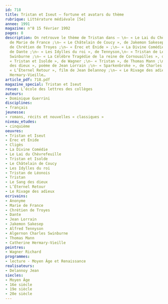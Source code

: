 ```yaml
---
id: 718
title: Tristan et Iseut – fortune et avatars du thème
rubrique: Littérature médiévale [5e] 
annee: 1991
magazine: n°8 15 février 1992
pages: 8
description: On retrouve le thème de Tristan dans – \n– « Le Lai du Chèvrefeuille »,
  de Marie de France ;\n– « Le Châtelain de Coucy », de Jakemon Sakesep ; \n– « Cligès »,
  de Chrétien de Troyes ;\n– « Érec et Énide » ;\n– « La Divine Comédie » (l’Enfer),
  de Dante ;\n– « Les Idylles du roi », de Tennyson,\n– « Tristan de Léonois », de
  Swinburne ;\n– « La Célèbre Tragédie de la reine de Cornouailles », de Thomas Hardy ;\n–
  « Tristan et Isolde », de Wagner ;\n– « Tristan », de Thomas Mann ;\n– « Le Sang
  des dieux », poème de Jean Lorrain ;\n– « Sparkenbroke », de Charles Morgan ;\n–
  « L’Éternel Retour », film de Jean Delannoy ;\n– « Le Rivage des adieux », de Catherine
  Hermary-Vieille…
article_pdf: 718.pdf
magazine_special: Tristan et Iseut
revue: L’école des lettres des collèges
auteurs:
- Dominique Guerrini
disciplines:
- français
jeunesse:
- romans, récits et nouvelles « classiques »
niveau_etudes:
- cinquième
oeuvres:
- Tristan et Iseut
- Érec et Énide
- Cligès
- La Divine Comédie
- Le Lai du Chèvrefeuille
- Tristan et Isolde
- Le Châtelain de Coucy
- Les Idylles du roi
- Tristan de Léonois
- Tristan
- Le Sang des dieux
- L’Éternel Retour
- Le Rivage des adieux
ecrivains:
- Anonyme
- Marie de France
- Chrétien de Troyes
- Dante
- Jean Lorrain
- Jakemon Sakesep
- Alfred Tennyson
- Algernon Charles Swinburne
- Thomas Mann
- Catherine Hermary-Vieille
peintres:
- Wagner Richard
programmes:
- lecture - Moyen Âge et Renaissance
realisateurs:
- Delannoy Jean
siecles:
- Moyen Âge
- 16e siècle
- 19e siècle
- 20e siècle
---
```

